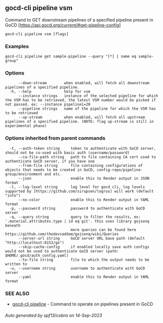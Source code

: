 ## gocd-cli pipeline vsm

Command to GET downstream pipelines of a specified pipeline present in GoCD [https://api.gocd.org/current/#get-pipeline-config]

```
gocd-cli pipeline vsm [flags]
```

### Examples

```
gocd-cli pipeline get sample-pipeline --query "[*] | name eq sample-group"
```

### Options

```
      --down-stream        when enabled, will fetch all downstream pipelines of a specified pipeline.
  -h, --help               help for vsm
      --instance strings   instance of the selected pipeline for which the VSM has to be retrieved, the latest VSM number would be picked if not passed. ex: --instance pipeline1=20
      --pipeline strings   name of the pipeline for which the VSM has to be retrieved
      --up-stream          when enabled, will fetch all upstream pipelines of a specified pipeline. (NOTE: flag up-stream is still in experimental phase)
```

### Options inherited from parent commands

```
  -t, --auth-token string     token to authenticate with GoCD server, should not be co-used with basic auth (username/password)
      --ca-file-path string   path to file containing CA cert used to authenticate GoCD server, if you have one
      --from-file string      file containing configurations of objects that needs to be created in GoCD, config-repo/pipeline-group/environment and etc.
      --json                  enable this to Render output in JSON format
  -l, --log-level string      log level for gocd cli, log levels supported by [https://github.com/sirupsen/logrus] will work (default "info")
      --no-color              enable this to Render output in YAML format
  -p, --password string       password to authenticate with GoCD server
  -q, --query string          query to filter the results, ex: '.material.attributes.type | id eq git'. this uses library gojsonq beneath
                              more queries can be found here https://github.com/thedevsaddam/gojsonq/wiki/Queries
      --server-url string     GoCD server URL base path (default "http://localhost:8153/go")
      --skip-cache-config     if enabled locally save auth configs would not be used to authenticate GoCD server (path: $HOME/.gocd/auth_config.yaml)
      --to-file string        file to which the output needs to be written to
  -u, --username string       username to authenticate with GoCD server
      --yaml                  enable this to Render output in YAML format
```

### SEE ALSO

* [gocd-cli pipeline](gocd-cli_pipeline.md)	 - Command to operate on pipelines present in GoCD

###### Auto generated by spf13/cobra on 14-Sep-2023
